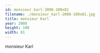 ```yaml
---
id: monsieur_karl-2008-100x81
filename: ./monsieur_karl-2008-100x81.jpg
title: monsieur Karl
year: 2008
height: 100
width: 81
---
```


monsieur Karl
